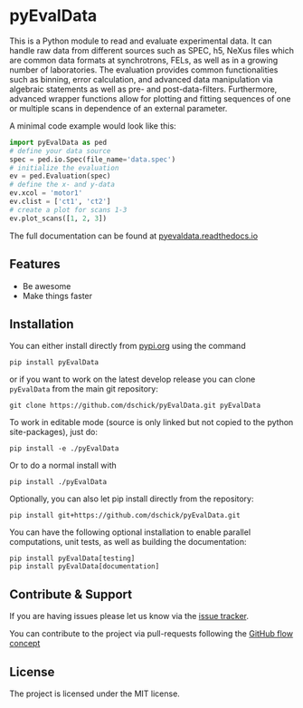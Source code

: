 # pyEvalData

This is a Python module to read and evaluate experimental data.
It can handle raw data from different sources such as SPEC, h5, NeXus files which are common data formats at synchrotrons, FELs, as well as in a growing number of laboratories.
The evaluation provides common functionalities such as binning, error calculation, and advanced data manipulation via algebraic statements as well as pre- and post-data-filters.
Furthermore, advanced wrapper functions allow for plotting and fitting sequences of one or multiple scans in dependence of an external parameter.

A minimal code example would look like this:

```python
import pyEvalData as ped
# define your data source
spec = ped.io.Spec(file_name='data.spec')
# initialize the evaluation
ev = ped.Evaluation(spec)
# define the x- and y-data
ev.xcol = 'motor1'
ev.clist = ['ct1', 'ct2']
# create a plot for scans 1-3
ev.plot_scans([1, 2, 3])
```

The full documentation can be found at [pyevaldata.readthedocs.io](https://pyevaldata.readthedocs.io)

## Features

- Be awesome
- Make things faster

## Installation

You can either install directly from [pypi.org](https://www.pypi.org/project/pyEvalData) using the command

    pip install pyEvalData

or if you want to work on the latest develop release you can clone 
`pyEvalData` from the main git repository:

    git clone https://github.com/dschick/pyEvalData.git pyEvalData

To work in editable mode (source is only linked 
but not copied to the python site-packages), just do:

    pip install -e ./pyEvalData

Or to do a normal install with

    pip install ./pyEvalData

Optionally, you can also let pip install directly from the repository: 

    pip install git+https://github.com/dschick/pyEvalData.git

You can have the following optional installation to enable parallel
computations, unit tests, as well as building the documentation:

    pip install pyEvalData[testing]
    pip install pyEvalData[documentation]
    
## Contribute & Support

If you are having issues please let us know via the [issue tracker](https://github.com/dschick/pyEvalData/issues).

You can contribute to the project via pull-requests following the [GitHub flow concept](https://docs.github.com/en/get-started/quickstart/github-flow)

## License

The project is licensed under the MIT license.
